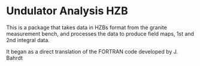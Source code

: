 # Undulator Analysis HZB

This is a package that takes data in HZBs format from the granite measurement bench, 
and processes the data to produce field maps, 1st and 2nd integral data.

It began as a direct translation of the FORTRAN code developed by J. Bahrdt
  